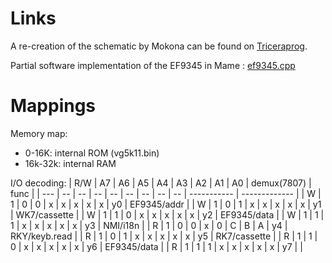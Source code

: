 # Links

A re-creation of the schematic by Mokona can be found on
[Triceraprog](https://www.triceraprog.fr/vg5000m-schemas-de-principe-mis-a-jour-en-v15.html).

Partial software implementation of the EF9345 in Mame :
[ef9345.cpp](https://github.com/mamedev/mame/blob/master/src/devices/video/ef9345.cpp)

# Mappings

Memory map:
- 0-16K: internal ROM (vg5k11.bin)
- 16k-32k: internal RAM

I/O decoding:
| R/W | A7 | A6 | A5 | A4 | A3 | A2 | A1 | A0 | demux(7807) | func          |
| --- | -- | -- | -- | -- | -- | -- | -- | -- | ----------- | ------------- |
| W   | 1  | 0  | 0  | x  | x  | x  | x  | x  | y0          | EF9345/addr   |
| W   | 1  | 0  | 1  | x  | x  | x  | x  | x  | y1          | WK7/cassette  |
| W   | 1  | 1  | 0  | x  | x  | x  | x  | x  | y2          | EF9345/data   |
| W   | 1  | 1  | 1  | x  | x  | x  | x  | x  | y3          | NMI/i18n      |
| R   | 1  | 0  | 0  | x  | 0  | C  | B  | A  | y4          | RKY/keyb.read |
| R   | 1  | 0  | 1  | x  | x  | x  | x  | x  | y5          | RK7/cassette  |
| R   | 1  | 1  | 0  | x  | x  | x  | x  | x  | y6          | EF9345/data   |
| R   | 1  | 1  | 1  | x  | x  | x  | x  | x  | y7          |               |
